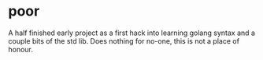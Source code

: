 # poor  #

A half finished early project as a first hack into learning golang syntax and a couple bits of the std lib. Does nothing for no-one, this is not a place of honour.

